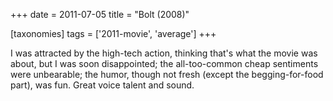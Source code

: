 +++
date = 2011-07-05
title = "Bolt (2008)"

[taxonomies]
tags = ['2011-movie', 'average']
+++

I was attracted by the high-tech action, thinking that\'s what the movie
was about, but I was soon disappointed; the all-too-common cheap
sentiments were unbearable; the humor, though not fresh (except the
begging-for-food part), was fun. Great voice talent and sound.
